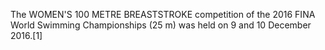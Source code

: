 The WOMEN'S 100 METRE BREASTSTROKE competition of the 2016 FINA World Swimming Championships (25 m) was held on 9 and 10 December 2016.[1]
